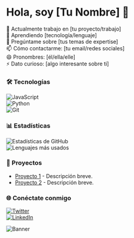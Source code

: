 # Hola, soy [Tu Nombre] 👋  
🔭 Actualmente trabajo en [tu proyecto/trabajo]  
🌱 Aprendiendo [tecnología/lenguaje]  
💬 Pregúntame sobre [tus temas de expertise]  
📫 Cómo contactarme: [tu email/redes sociales]  
😄 Pronombres: [él/ella/elle]  
⚡ Dato curioso: [algo interesante sobre ti]  

### 🛠️ Tecnologías  
![JavaScript](https://img.shields.io/badge/-JavaScript-F7DF1E?logo=javascript&logoColor=black)  
![Python](https://img.shields.io/badge/-Python-3776AB?logo=python&logoColor=white)  
![Git](https://img.shields.io/badge/-Git-F05032?logo=git&logoColor=white)  

### 📊 Estadísticas  
![Estadísticas de GitHub](https://github-readme-stats.vercel.app/api?username=tuusuario&show_icons=true&theme=dracula)  
![Lenguajes más usados](https://github-readme-stats.vercel.app/api/top-langs/?username=tuusuario&layout=compact&theme=dracula)  

### 🚀 Proyectos  
- [Proyecto 1](https://github.com/tuusuario/proyecto1) - Descripción breve.  
- [Proyecto 2](https://github.com/tuusuario/proyecto2) - Descripción breve.

### 🌐 Conéctate conmigo  
[![Twitter](https://img.shields.io/badge/-Twitter-1DA1F2?logo=twitter&logoColor=white)](https://twitter.com/tuusuario)  
[![LinkedIn](https://img.shields.io/badge/-LinkedIn-0077B5?logo=linkedin&logoColor=white)](https://linkedin.com/in/tuusuario)  

![Banner](https://github.com/tuusuario/tuusuario/blob/main/banner.gif)  
